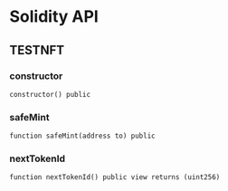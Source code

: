 # Solidity API

## TESTNFT

### constructor

```solidity
constructor() public
```

### safeMint

```solidity
function safeMint(address to) public
```

### nextTokenId

```solidity
function nextTokenId() public view returns (uint256)
```

